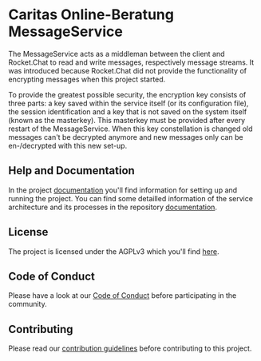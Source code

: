 # Caritas Online-Beratung MessageService

The MessageService acts as a middleman between the client and Rocket.Chat to read and write messages, respectively message streams.
It was introduced because Rocket.Chat did not provide the functionality of encrypting messages when this project started.

To provide the greatest possible security, the encryption key consists of three parts: a key saved within the service itself (or its configuration file), the session identification and a key that is not saved on the system itself (known as the masterkey). This masterkey must be provided after every restart of the MessageService. When this key constellation is changed old messages can't be decrypted anymore and new messages only can be en-/decrypted with this new set-up.

## Help and Documentation
In the project [documentation](https://caritasdeutschland.github.io/documentation/docs/setup/setup-backend) you'll find information for setting up and running the project.
You can find some detailled information of the service architecture and its processes in the repository [documentation](https://github.com/CaritasDeutschland/caritas-onlineBeratung-messageService/tree/master/documentation).

## License
The project is licensed under the AGPLv3 which you'll find [here](https://github.com/CaritasDeutschland/caritas-onlineBeratung-messageService/blob/master/LICENSE).

## Code of Conduct
Please have a look at our [Code of Conduct](https://github.com/CaritasDeutschland/.github/blob/master/CODE_OF_CONDUCT.md) before participating in the community.

## Contributing
Please read our [contribution guidelines](https://github.com/CaritasDeutschland/.github/blob/master/CONTRIBUTING.md) before contributing to this project.
